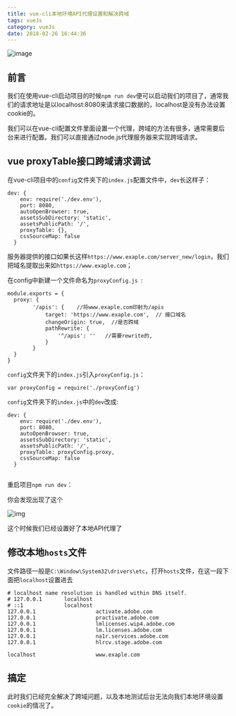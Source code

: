 ```yaml
---
title: vue-cli本地环境API代理设置和解决跨域
tags: vueJs
category: vueJs
date: 2018-02-26 16:44:36
---
```

![image](http://ovi3ob9p4.bkt.clouddn.com/TIETU/CT0140.jpg)

## 前言

我们在使用vue-cli启动项目的时候`npm run dev`便可以启动我们的项目了，通常我们的请求地址是以localhost:8080来请求接口数据的，localhost是没有办法设置cookie的。
<!--more-->

我们可以在vue-cli配置文件里面设置一个代理，跨域的方法有很多，通常需要后台来进行配置。我们可以直接通过node.js代理服务器来实现跨域请求。

## vue proxyTable接口跨域请求调试

在vue-cli项目中的`config`文件夹下的`index.js`配置文件中，`dev`长这样子：

```
dev: {
    env: require('./dev.env'),
    port: 8080,
    autoOpenBrowser: true,
    assetsSubDirectory: 'static',
    assetsPublicPath: '/',
    proxyTable: {},   
    cssSourceMap: false
  }

```

服务器提供的接口如果长这样`https://www.exaple.com/server_new/login`，我们把域名提取出来如`https://www.exaple.com`；

在config中新建一个文件命名为`proxyConfig.js `:

```
module.exports = {
  proxy: {
        '/apis': {    //将www.exaple.com印射为/apis
            target: 'https://www.exaple.com',  // 接口域名
            changeOrigin: true,  //是否跨域
            pathRewrite: {
                '^/apis': ''   //需要rewrite的,
            }              
        }
  }
}

```

`config`文件夹下的`index.js`引入`proxyConfig.js`：

```
var proxyConfig = require('./proxyConfig')

```

`config`文件夹下的`index.js`中的`dev`改成:

```
dev: {
    env: require('./dev.env'),
    port: 8080,
    autoOpenBrowser: true,
    assetsSubDirectory: 'static',
    assetsPublicPath: '/',
    proxyTable: proxyConfig.proxy,
    cssSourceMap: false
  }
  

```

重启项目`npm run dev`：

你会发现出现了这个

![img](https://segmentfault.com/img/bVUlEp?w=455&h=88)

这个时候我们已经设置好了本地API代理了

## 修改本地`hosts`文件

文件路径一般是`C:\Window\System32\drivers\etc`，打开`hosts`文件，在这一段下面把`localhost`设置进去

```
# localhost name resolution is handled within DNS itself.
# 127.0.0.1       localhost
# ::1             localhost
127.0.0.1                   activate.adobe.com
127.0.0.1                   practivate.adobe.com
127.0.0.1                   lmlicenses.wip4.adobe.com
127.0.0.1                   lm.licenses.adobe.com
127.0.0.1                   na1r.services.adobe.com
127.0.0.1                   hlrcv.stage.adobe.com

localhost                   www.exaple.com            

```

## 搞定

此时我们已经完全解决了跨域问题，以及本地测试后台无法向我们本地环境设置`cookie`的情况了。
